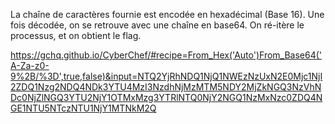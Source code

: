 La chaîne de caractères fournie est encodée en hexadécimal (Base 16). 
Une fois décodée, on se retrouve avec une chaîne en base64. On ré-itère le processus, et on obtient le flag.

https://gchq.github.io/CyberChef/#recipe=From_Hex('Auto')From_Base64('A-Za-z0-9%2B/%3D',true,false)&input=NTQ2YjRhNDQ1NjQ1NWEzNzUxN2E0Mjc1NjI2ZDQ1Nzg2NDQ4NDk3YTU4MzI3NzdhNjMzMTM5NDY2MjZkNGQ3NzVhNDc0NjZlNGQ3YTU2NjY1OTMxMzg3YTRlNTQ0NjY2NGQ1NzMxNzc0ZDQ4NGE1NTU5NTczNTU1NjY1MTNkM2Q

